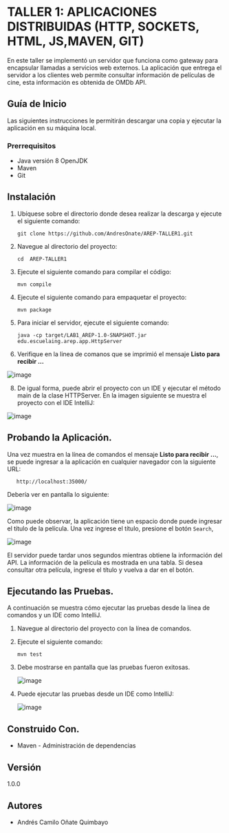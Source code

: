 # TALLER 1: APLICACIONES DISTRIBUIDAS (HTTP, SOCKETS, HTML, JS,MAVEN, GIT)

En este taller se implementó un servidor que funciona como gateway para encapsular llamadas a servicios web externos. La aplicación que entrega el servidor a los clientes web permite consultar información de películas de cine, esta información es obtenida de OMDb API.

## Guía de Inicio

Las siguientes instrucciones le permitirán descargar una copia y ejecutar la aplicación en su máquina local.

### Prerrequisitos

- Java versión 8 OpenJDK
- Maven
- Git

## Instalación 

1. Ubíquese sobre el directorio donde desea realizar la descarga y ejecute el siguiente comando:
   
     ``` git clone https://github.com/AndresOnate/AREP-TALLER1.git ```

2. Navegue al directorio del proyecto:
   
      ``` cd  AREP-TALLER1 ```

3. Ejecute el siguiente comando para compilar el código:

      ``` mvn compile ```

5.  Ejecute el siguiente comando para empaquetar el proyecto:
   
      ``` mvn package ``` 

6. Para iniciar el servidor, ejecute el siguiente comando:

    ``` java -cp target/LAB1_AREP-1.0-SNAPSHOT.jar edu.escuelaing.arep.app.HttpServer ```

7. Verifique en la linea de comanos que se imprimió el mensaje **Listo para recibir ...**

![image](https://github.com/AndresOnate/AREP-TALLER1/assets/63562181/ed3ca723-c5db-4c29-98ec-4fb5dea3287b)

8. De igual forma, puede abrir el proyecto con un IDE y ejecutar el método main de la clase HTTPServer. En la imagen siguiente se muestra el proyecto con el IDE IntelliJ:

![image](https://github.com/AndresOnate/AREP-TALLER1/assets/63562181/b0cc4c7c-d574-4c2a-bc4d-b059e1fe939c)

## Probando la Aplicación.  

Una vez muestra en la línea de comandos el mensaje **Listo para recibir ...**, se puede ingresar a la aplicación en cualquier navegador con la siguiente URL:

       http://localhost:35000/

Debería ver en pantalla lo siguiente:

![image](https://github.com/AndresOnate/AREP-TALLER1/assets/63562181/e714baba-5970-4b20-841c-441e59a1a87f)

Como puede observar, la aplicación tiene un espacio donde puede ingresar el título de la película. Una vez ingrese el título, presione el botón `Search`, 

![image](https://github.com/AndresOnate/AREP-TALLER1/assets/63562181/2f65c2e5-b14b-4449-98af-4bde4b6f6662)

El servidor puede tardar unos segundos mientras obtiene la información del API. La información de la película es mostrada en una tabla. Si desea consultar otra película, ingrese el título y vuelva a dar en el botón. 
   
## Ejecutando las Pruebas.  

A continuación se muestra cómo ejecutar las pruebas desde la línea de comandos y un IDE como IntelliJ.

1. Navegue al directorio del proyecto con la línea de comandos.
2. Ejecute el siguiente comando:
   
   ``` mvn test ```
3. Debe mostrarse en pantalla que las pruebas fueron exitosas.

   ![image](https://github.com/AndresOnate/AREP-TALLER1/assets/63562181/dfa43a9e-6c48-474a-95f2-89a070904051)

4. Puede ejecutar las pruebas desde un IDE como IntelliJ:

   ![image](https://github.com/AndresOnate/AREP-TALLER1/assets/63562181/68fbe63e-15e1-4564-b37b-947f620f0754)

## Construido Con. 

- Maven - Administración de dependencias

## Versión

1.0.0

## Autores

- Andrés Camilo Oñate Quimbayo

